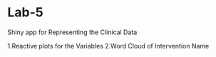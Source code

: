 # Lab-5
Shiny app for Representing the Clinical Data

1.Reactive plots for the Variables 
2.Word Cloud of Intervention Name
